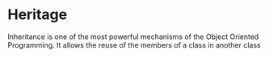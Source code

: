# Heritage
Inheritance is one of the most powerful mechanisms of the Object Oriented Programming. It allows the reuse of the members of a class in another class 
